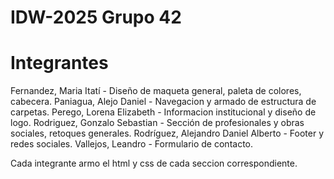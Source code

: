 # IDW-2025 Grupo 42
# Integrantes
Fernandez, Maria Itatí - Diseño de maqueta general, paleta de colores, cabecera.
Paniagua, Alejo Daniel - Navegacion y armado de estructura de carpetas.
Perego, Lorena Elizabeth - Informacion institucional y diseño de logo.
Rodriguez, Gonzalo Sebastian - Sección de profesionales y obras sociales, retoques generales.
Rodríguez, Alejandro Daniel Alberto  - Footer y redes sociales.
Vallejos, Leandro - Formulario de contacto.

Cada integrante armo el html y css de cada seccion correspondiente.